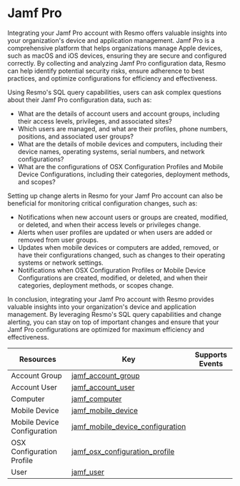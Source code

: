 Jamf Pro
========
Integrating your Jamf Pro account with Resmo offers valuable insights into your organization's device and application management. Jamf Pro is a comprehensive platform that helps organizations manage Apple devices, such as macOS and iOS devices, ensuring they are secure and configured correctly. By collecting and analyzing Jamf Pro configuration data, Resmo can help identify potential security risks, ensure adherence to best practices, and optimize configurations for efficiency and effectiveness.

Using Resmo's SQL query capabilities, users can ask complex questions about their Jamf Pro configuration data, such as:

* What are the details of account users and account groups, including their access levels, privileges, and associated sites?
* Which users are managed, and what are their profiles, phone numbers, positions, and associated user groups?
* What are the details of mobile devices and computers, including their device names, operating systems, serial numbers, and network configurations?
* What are the configurations of OSX Configuration Profiles and Mobile Device Configurations, including their categories, deployment methods, and scopes?

Setting up change alerts in Resmo for your Jamf Pro account can also be beneficial for monitoring critical configuration changes, such as:

* Notifications when new account users or groups are created, modified, or deleted, and when their access levels or privileges change.
* Alerts when user profiles are updated or when users are added or removed from user groups.
* Updates when mobile devices or computers are added, removed, or have their configurations changed, such as changes to their operating systems or network settings.
* Notifications when OSX Configuration Profiles or Mobile Device Configurations are created, modified, or deleted, and when their categories, deployment methods, or scopes change.

In conclusion, integrating your Jamf Pro account with Resmo provides valuable insights into your organization's device and application management. By leveraging Resmo's SQL query capabilities and change alerting, you can stay on top of important changes and ensure that your Jamf Pro configurations are optimized for maximum efficiency and effectiveness.

| **Resources**               | **Key**                                                                       | **Supports Events** |
| --------------------------- | ----------------------------------------------------------------------------- | ------------------- |
| Account Group               | [jamf\_account\_group](jamf\_account\_group.md)                               |                     |
| Account User                | [jamf\_account\_user](jamf\_account\_user.md)                                 |                     |
| Computer                    | [jamf\_computer](jamf\_computer.md)                                           |                     |
| Mobile Device               | [jamf\_mobile\_device](jamf\_mobile\_device.md)                               |                     |
| Mobile Device Configuration | [jamf\_mobile\_device\_configuration](jamf\_mobile\_device\_configuration.md) |                     |
| OSX Configuration Profile   | [jamf\_osx\_configuration\_profile](jamf\_osx\_configuration\_profile.md)     |                     |
| User                        | [jamf\_user](jamf\_user.md)                                                   |                     |
